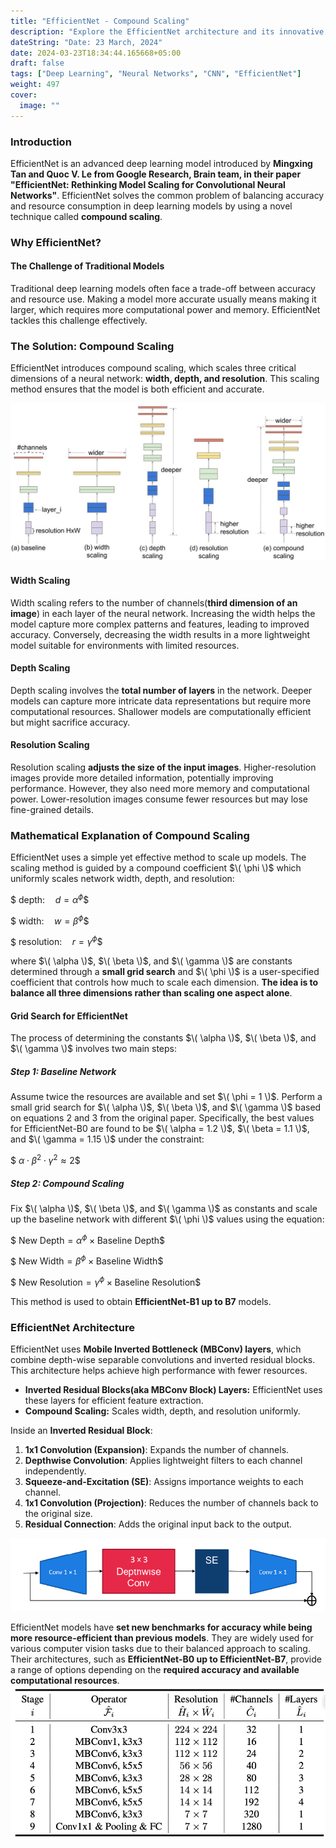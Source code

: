 ```yaml
---
title: "EfficientNet - Compound Scaling"
description: "Explore the EfficientNet architecture and its innovative compound scaling."
dateString: "Date: 23 March, 2024"
date: 2024-03-23T18:34:44.165668+05:00
draft: false
tags: ["Deep Learning", "Neural Networks", "CNN", "EfficientNet"]
weight: 497
cover:
  image: ""
---
```


### Introduction

EfficientNet is an advanced deep learning model introduced by **Mingxing Tan and Quoc V. Le from Google Research, Brain team, 
in their paper "EfficientNet: Rethinking Model Scaling for Convolutional Neural Networks"**. EfficientNet solves the common problem of balancing accuracy and resource consumption in deep learning models by using a novel technique called **compound scaling**.

### Why EfficientNet?

#### The Challenge of Traditional Models

Traditional deep learning models often face a trade-off between accuracy and resource use. Making a model more accurate usually means making it larger, which requires more computational power and memory. EfficientNet tackles this challenge effectively.

### The Solution: Compound Scaling

EfficientNet introduces compound scaling, which scales three critical dimensions of a neural network: 
**width, depth, and resolution**. This scaling method ensures that the model is both efficient and accurate.

![EfficientNet](/posts/effnet/img1.png)


#### Width Scaling

Width scaling refers to the number of channels(**third dimension of an image**) in each layer of the neural network. 
Increasing the width helps the model capture more complex patterns and features, leading to improved accuracy. 
Conversely, decreasing the width results in a more lightweight model suitable for environments with limited resources.

#### Depth Scaling

Depth scaling involves the **total number of layers** in the network. 
Deeper models can capture more intricate data representations but require more computational resources. 
Shallower models are computationally efficient but might sacrifice accuracy.

#### Resolution Scaling

Resolution scaling **adjusts the size of the input images**. 
Higher-resolution images provide more detailed information, potentially improving performance. 
However, they also need more memory and computational power. Lower-resolution images consume fewer resources but may lose fine-grained details.

### Mathematical Explanation of Compound Scaling

EfficientNet uses a simple yet effective method to scale up models. The scaling method is guided by a compound coefficient $\( \phi \)$ which uniformly scales network width, depth, and resolution:

$$\
\text{depth:} \quad d = \alpha^\phi
\$$

$$\
\text{width:} \quad w = \beta^\phi
\$$

$$\
\text{resolution:} \quad r = \gamma^\phi
\$$

where $\( \alpha \)$, $\( \beta \)$, and $\( \gamma \)$ are constants determined through a **small grid search** and $\( \phi \)$ is a user-specified coefficient that controls how much to scale each dimension. 
**The idea is to balance all three dimensions rather than scaling one aspect alone**.

#### Grid Search for EfficientNet

The process of determining the constants $\( \alpha \)$, $\( \beta \)$, and $\( \gamma \)$ involves two main steps:

##### Step 1: Baseline Network

Assume twice the resources are available and set $\( \phi = 1 \)$. Perform a small grid search for $\( \alpha \)$, $\( \beta \)$, and $\( \gamma \)$ based on equations 2 and 3 from the original paper. Specifically, the best values for EfficientNet-B0 are found to be $\( \alpha = 1.2 \)$, $\( \beta = 1.1 \)$, and $\( \gamma = 1.15 \)$ under the constraint: 

$$\
\alpha \cdot \beta^2 \cdot \gamma^2 \approx 2
\$$

##### Step 2: Compound Scaling

Fix $\( \alpha \)$, $\( \beta \)$, and $\( \gamma \)$ as constants and scale up the baseline network with different $\( \phi \)$ values using the equation:

$$\
\text{New Depth} = \alpha^\phi \times \text{Baseline Depth}
\$$

$$\
\text{New Width} = \beta^\phi \times \text{Baseline Width}
\$$

$$\
\text{New Resolution} = \gamma^\phi \times \text{Baseline Resolution}
\$$

This method is used to obtain **EfficientNet-B1 up to B7** models.

### EfficientNet Architecture

EfficientNet uses **Mobile Inverted Bottleneck (MBConv) layers**, which combine depth-wise separable convolutions and inverted residual blocks. This architecture helps achieve high performance with fewer resources.

- **Inverted Residual Blocks(aka MBConv Block) Layers:** EfficientNet uses these layers for efficient feature extraction.
- **Compound Scaling:** Scales width, depth, and resolution uniformly.

Inside an **Inverted Residual Block**:

1. **1x1 Convolution (Expansion)**: Expands the number of channels. 
2. **Depthwise Convolution**: Applies lightweight filters to each channel independently.
3. **Squeeze-and-Excitation (SE)**: Assigns importance weights to each channel.  
4. **1x1 Convolution (Projection)**: Reduces the number of channels back to the original size.
5. **Residual Connection**: Adds the original input back to the output.

![EfficientNetArch](/posts/effnet/img3.png)

EfficientNet models have **set new benchmarks for accuracy while being more resource-efficient than previous models**. They are widely used for various computer vision tasks due to their balanced approach to scaling.
Their architectures, such as **EfficientNet-B0 up to EfficientNet-B7**, provide a range of options depending on the 
**required accuracy and available computational resources**.
![EfficientNetArch](/posts/effnet/img2.png)
